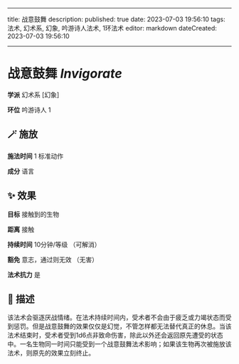 
---
title: 战意鼓舞
description: 
published: true
date: 2023-07-03 19:56:10
tags: 法术, 幻术系, 幻象, 吟游诗人法术, 1环法术
editor: markdown
dateCreated: 2023-07-03 19:56:10

---

# **战意鼓舞** *Invigorate*

**学派** 幻术系 \[幻象\] 

**环位** 吟游诗人 1

## 🪄 施放

**施法时间** 1 标准动作

**成分** 语言

## ✨ 效果 

**目标** 接触到的生物 

**距离** 接触  

**持续时间** 10分钟/等级 （可解消） 

**豁免** 意志，通过则无效 （无害）

**法术抗力** 是

## 📖 描述

该法术会驱逐厌战情绪。在法术持续时间内，受术者不会由于疲乏或力竭状态而受到惩罚。但是战意鼓舞的效果仅仅是幻觉，不管怎样都无法替代真正的休息。当该法术结束时，受术者受到1d6点非致命伤害，除此以外还会返回原先遭受的状态中。一名生物同一时间只能受到一个战意鼓舞法术影响；如果该生物再次被施放该法术，则原先的效果立刻终止。
    
